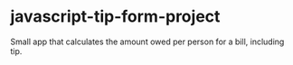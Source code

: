 # javascript-tip-form-project
Small app that calculates the amount owed per person for a bill, including tip.
